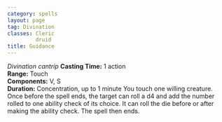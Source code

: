 ```yaml
---
category: spells
layout: page
tag: Divination
classes: Cleric
         druid
title: Guidance 
---
```

_Divination cantrip_ 
**Casting Time:** 1 action    
**Range:** Touch    
**Components:** V, S    
**Duration:** Concentration, up to 1 minute 
You touch one willing creature. Once before the spell ends, the target can roll a d4 and add the number rolled to one ability check of its choice. It can roll the die before or after making the ability check. The spell then ends. 